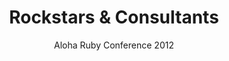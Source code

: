 ---
title: Rockstars & Consultants
subtitle: Aloha Ruby Conference 2012
layout: default
modal-id: 2
img: rockstars.png
thumbnail: rockstars_thumbnail.png
alt: Rockstars & Consultants, who needs 'em?
project-date: Oct 2012
talk_url: http://confreaks.tv/videos/aloharuby2012-rockstars-consultants-who-needs-em 
deck_url: https://speakerdeck.com/wndxlori/rockstars-and-consultants-who-needs-em-aloha-ruby-conf
category: Careers
description: It’s tempting to hire a rock star who knows absolutely everything to get your new project off the ground. You can also hire "consultants" to help fill in the holes in your team when taking your existing product to the next level. Or maybe just hire a whole bunch of people for cheap, and they’ll get the job done... But did you ever consider the untapped wealth of the team you already have?
---